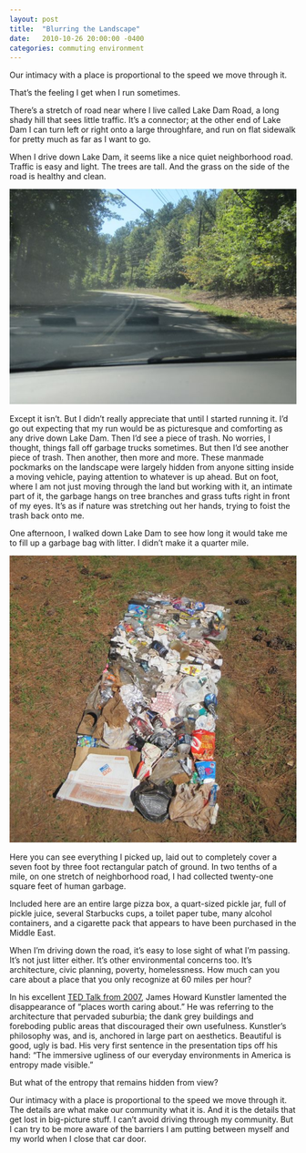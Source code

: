 ```yaml
---
layout: post
title:  "Blurring the Landscape"
date:   2010-10-26 20:00:00 -0400
categories: commuting environment
---
```


Our intimacy with a place is proportional to the speed we move through it.

That’s the feeling I get when I run sometimes.

There’s a stretch of road near where I live called Lake Dam Road, a long shady hill that sees little traffic.  It’s a connector; at the other end of Lake Dam I can turn left or right onto a large throughfare, and run on flat sidewalk for pretty much as far as I want to go.

When I drive down Lake Dam, it seems like a nice quiet neighborhood road.  Traffic is easy and light.  The trees are tall.  And the grass on the side of the road is healthy and clean.

![Lake Dam Drive](/img/lakedamdrive.jpg)

Except it isn’t.  But I didn’t really appreciate that until I started running it.  I’d go out expecting that my run would be as picturesque and comforting as any drive down Lake Dam.  Then I’d see a piece of trash.  No worries, I thought, things fall off garbage trucks sometimes.  But then I’d see another piece of trash.  Then another, then more and more.  These manmade pockmarks on the landscape were largely hidden from anyone sitting inside a moving vehicle, paying attention to whatever is up ahead. But on foot, where I am not just moving through the land but working with it, an intimate part of it, the garbage hangs on tree branches and grass tufts right in front of my eyes.  It’s as if nature was stretching out her hands, trying to foist the trash back onto me.

One afternoon, I walked down Lake Dam to see how long it would take me to fill up a garbage bag with litter.  I didn’t make it a quarter mile.

![12 sq ft of garbage](/img/lakedamtrash.jpg)

Here you can see everything I picked up, laid out to completely cover a seven foot by three foot rectangular patch of ground.  In two tenths of a mile, on one stretch of neighborhood road, I had collected twenty-one square feet of human garbage.

Included here are an entire large pizza box, a quart-sized pickle jar, full of pickle juice, several Starbucks cups, a toilet paper tube, many alcohol containers, and a cigarette pack that appears to have been purchased in the Middle East.

When I’m driving down the road, it’s easy to lose sight of what I’m passing.  It’s not just litter either.  It’s other environmental concerns too.  It’s architecture, civic planning, poverty, homelessness.  How much can you care about a place that you only recognize at 60 miles per hour?

In his excellent [TED Talk from 2007](https://www.youtube.com/watch?v=Q1ZeXnmDZMQ), James Howard Kunstler lamented the disappearance of “places worth caring about.”  He was referring to the architecture that pervaded suburbia; the dank grey buildings and foreboding public areas that discouraged their own usefulness.  Kunstler’s philosophy was, and is, anchored in large part on aesthetics.  Beautiful is good, ugly is bad.  His very first sentence in the presentation tips off his hand: “The immersive ugliness of our everyday environments in America is entropy made visible.”

But what of the entropy that remains hidden from view?

Our intimacy with a place is proportional to the speed we move through it.  The details are what make our community what it is.  And it is the details that get lost in big-picture stuff.  I can’t avoid driving through my community.  But I can try to be more aware of the barriers I am putting between myself and my world when I close that car door.
